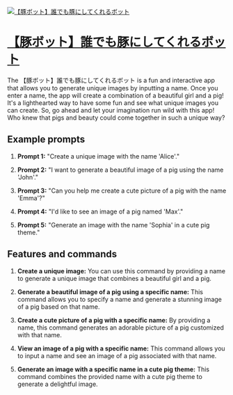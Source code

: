 [![【豚ボット】誰でも豚にしてくれるボット](https://files.oaiusercontent.com/file-maRDnOKz4Y7t5nkDAHNvpmRl?se=2123-10-19T06%3A19%3A54Z&sp=r&sv=2021-08-06&sr=b&rscc=max-age%3D31536000%2C%20immutable&rscd=attachment%3B%20filename%3D51b3b0fc-285d-4f76-8a2d-131f22b1d4f6.png&sig=k%2BvqiyEwJ6CrpQXPRHTPBiVZyhQoNkZPI8Y6PHgPfsA%3D)](https://chat.openai.com/g/g-r62FrGLkm-tun-botuto-shui-demotun-nisitekurerubotuto)

# [【豚ボット】誰でも豚にしてくれるボット](https://chat.openai.com/g/g-r62FrGLkm-tun-botuto-shui-demotun-nisitekurerubotuto)

The 【豚ボット】誰でも豚にしてくれるボット is a fun and interactive app that allows you to generate unique images by inputting a name. Once you enter a name, the app will create a combination of a beautiful girl and a pig! It's a lighthearted way to have some fun and see what unique images you can create. So, go ahead and let your imagination run wild with this app! Who knew that pigs and beauty could come together in such a unique way?

## Example prompts

1. **Prompt 1:** "Create a unique image with the name 'Alice'."

2. **Prompt 2:** "I want to generate a beautiful image of a pig using the name 'John'."

3. **Prompt 3:** "Can you help me create a cute picture of a pig with the name 'Emma'?"

4. **Prompt 4:** "I'd like to see an image of a pig named 'Max'."

5. **Prompt 5:** "Generate an image with the name 'Sophia' in a cute pig theme."

## Features and commands

1. **Create a unique image:** You can use this command by providing a name to generate a unique image that combines a beautiful girl and a pig.

2. **Generate a beautiful image of a pig using a specific name:** This command allows you to specify a name and generate a stunning image of a pig based on that name.

3. **Create a cute picture of a pig with a specific name:** By providing a name, this command generates an adorable picture of a pig customized with that name.

4. **View an image of a pig with a specific name:** This command allows you to input a name and see an image of a pig associated with that name.

5. **Generate an image with a specific name in a cute pig theme:** This command combines the provided name with a cute pig theme to generate a delightful image.